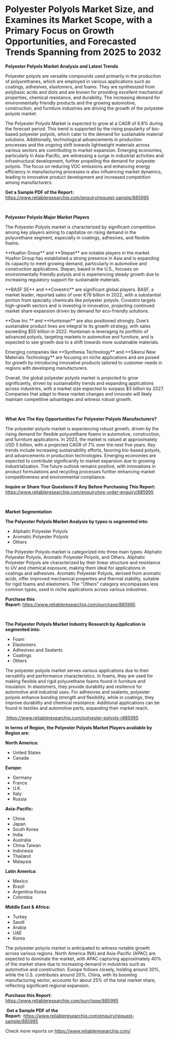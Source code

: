 <p><h1>Polyester Polyols Market Size, and Examines its Market Scope, with a Primary Focus on Growth Opportunities, and Forecasted Trends Spanning from 2025 to 2032</h1></p><p><strong>Polyester Polyols Market Analysis and Latest Trends</strong></p>
<p><p>Polyester polyols are versatile compounds used primarily in the production of polyurethanes, which are employed in various applications such as coatings, adhesives, elastomers, and foams. They are synthesized from polybasic acids and diols and are known for providing excellent mechanical properties, chemical resistance, and durability. The increasing demand for environmentally friendly products and the growing automotive, construction, and furniture industries are driving the growth of the polyester polyols market.</p><p>The Polyester Polyols Market is expected to grow at a CAGR of 6.8% during the forecast period. This trend is supported by the rising popularity of bio-based polyester polyols, which cater to the demand for sustainable material solutions. Additionally, technological advancements in production processes and the ongoing shift towards lightweight materials across various sectors are contributing to market expansion. Emerging economies, particularly in Asia-Pacific, are witnessing a surge in industrial activities and infrastructural development, further propelling the demand for polyester polyols. The focus on reducing VOC emissions and enhancing energy efficiency in manufacturing processes is also influencing market dynamics, leading to innovative product development and increased competition among manufacturers.</p></p>
<p><strong>Get a Sample PDF of the Report:&nbsp;</strong> <a href="https://www.reliableresearchiq.com/enquiry/request-sample/885995?utm_campaign=3354&utm_medium=2&utm_source=Github&utm_content=ia&utm_term=31032025&utm_id=polyester-polyols">https://www.reliableresearchiq.com/enquiry/request-sample/885995</a></p>
<p>&nbsp;</p>
<p><strong>Polyester Polyols Major Market Players</strong></p>
<p><p>The Polyester Polyols market is characterized by significant competition among key players aiming to capitalize on rising demand in the polyurethane segment, especially in coatings, adhesives, and flexible foams.</p><p>**Huafon Group** and **Stepan** are notable players in the market. Huafon Group has established a strong presence in Asia and is expanding its capacity to meet growing demand, particularly in automotive and construction applications. Stepan, based in the U.S., focuses on environmentally friendly polyols and is experiencing steady growth due to increasing regulatory support for sustainable materials.</p><p>**BASF SE** and **Covestro** are significant global players. BASF, a market leader, reported sales of over €78 billion in 2022, with a substantial portion from specialty chemicals like polyester polyols. Covestro targets high-growth sectors and is investing in innovation, projecting continued market share expansion driven by demand for eco-friendly solutions.</p><p>**Dow Inc.** and **Huntsman** are also positioned strongly. Dow’s sustainable product lines are integral to its growth strategy, with sales exceeding $55 billion in 2022. Huntsman is leveraging its portfolio of advanced polyols, targeting markets in automotive and furniture, and is expected to see growth due to a shift towards more sustainable materials.</p><p>Emerging companies like **Synthesia Technology** and **Sikerui New Materials Technology** are focusing on niche applications and are poised for growth by introducing innovative products tailored to customer needs in regions with developing manufacturers.</p><p>Overall, the global polyester polyols market is projected to grow significantly, driven by sustainability trends and expanding applications across industries, with a market size expected to surpass $3 billion by 2027. Companies that adapt to these market changes and innovate will likely maintain competitive advantages and witness robust growth.</p></p>
<p>&nbsp;</p>
<p><strong>What Are The Key Opportunities For Polyester Polyols Manufacturers?</strong></p>
<p><p>The polyester polyols market is experiencing robust growth, driven by the rising demand for flexible polyurethane foams in automotive, construction, and furniture applications. In 2023, the market is valued at approximately USD 5 billion, with a projected CAGR of 7% over the next five years. Key trends include increasing sustainability efforts, favoring bio-based polyols, and advancements in production technologies. Emerging economies are expected to contribute significantly to market expansion due to growing industrialization. The future outlook remains positive, with innovations in product formulations and recycling processes further enhancing market competitiveness and environmental compliance.</p></p>
<p><strong>Inquire or Share Your Questions If Any Before Purchasing This Report:</strong> <a href="https://www.reliableresearchiq.com/enquiry/pre-order-enquiry/885995?utm_campaign=3354&utm_medium=2&utm_source=Github&utm_content=ia&utm_term=31032025&utm_id=polyester-polyols">https://www.reliableresearchiq.com/enquiry/pre-order-enquiry/885995</a></p>
<p>&nbsp;</p>
<p><strong>Market Segmentation</strong></p>
<p><strong>The Polyester Polyols Market Analysis by types is segmented into:</strong></p>
<p><ul><li>Aliphatic Polyester Polyols</li><li>Aromatic Polyester Polyols</li><li>Others</li></ul></p>
<p><p>The Polyester Polyols market is categorized into three main types: Aliphatic Polyester Polyols, Aromatic Polyester Polyols, and Others. Aliphatic Polyester Polyols are characterized by their linear structure and resistance to UV and chemical exposure, making them ideal for applications in coatings and adhesives. Aromatic Polyester Polyols, derived from aromatic acids, offer improved mechanical properties and thermal stability, suitable for rigid foams and elastomers. The "Others" category encompasses less common types, used in niche applications across various industries.</p></p>
<p><strong>Purchase this Report:&nbsp;</strong><a href="https://www.reliableresearchiq.com/purchase/885995?utm_campaign=3354&utm_medium=2&utm_source=Github&utm_content=ia&utm_term=31032025&utm_id=polyester-polyols">https://www.reliableresearchiq.com/purchase/885995</a></p>
<p>&nbsp;</p>
<p><strong>The Polyester Polyols Market Industry Research by Application is segmented into:</strong></p>
<p><ul><li>Foam</li><li>Elastomers</li><li>Adhesives and Sealants</li><li>Coatings</li><li>Others</li></ul></p>
<p><p>The polyester polyols market serves various applications due to their versatility and performance characteristics. In foams, they are used for making flexible and rigid polyurethane foams found in furniture and insulation. In elastomers, they provide durability and resilience for automotive and industrial uses. For adhesives and sealants, polyester polyols enhance bonding strength and flexibility, while in coatings, they improve durability and chemical resistance. Additional applications can be found in textiles and automotive parts, expanding their market reach.</p></p>
<p><a href="https://www.reliableresearchiq.com/polyester-polyols-r885995?utm_campaign=3354&utm_medium=2&utm_source=Github&utm_content=ia&utm_term=31032025&utm_id=polyester-polyols">&nbsp;https://www.reliableresearchiq.com/polyester-polyols-r885995</a></p>
<p><strong>In terms of Region, the Polyester Polyols Market Players available by Region are:</strong></p>
<p>
    <p> <strong> North America: </strong>
        <ul>
            <li>United States</li>
            <li>Canada</li>
        </ul>
        </p> 
    <p> <strong> Europe: </strong>
        <ul>
            <li>Germany</li>
            <li>France</li>
            <li>U.K.</li>
            <li>Italy</li>
            <li>Russia</li>
        </ul>
        </p> 
    <p> <strong> Asia-Pacific: </strong>
        <ul>
            <li>China</li>
            <li>Japan</li>
            <li>South Korea</li>
            <li>India</li>
            <li>Australia</li>
            <li>China Taiwan</li>
            <li>Indonesia</li>
            <li>Thailand</li>
            <li>Malaysia</li>
        </ul>
        </p> 
    <p> <strong> Latin America: </strong>
        <ul>
            <li>Mexico</li>
            <li>Brazil</li>
            <li>Argentina Korea</li>
            <li>Colombia</li>
        </ul>
        </p> 
    <p> <strong> Middle East & Africa: </strong>
        <ul>
            <li>Turkey</li>
            <li>Saudi</li>
            <li>Arabia</li>
            <li>UAE</li>
            <li>Korea</li>
        </ul>
    </p>
    </p>
<p><p>The polyester polyols market is anticipated to witness notable growth across various regions. North America (NA) and Asia-Pacific (APAC) are expected to dominate the market, with APAC capturing approximately 40% of the market share due to increasing demand in industries such as automotive and construction. Europe follows closely, holding around 30%, while the U.S. contributes around 20%. China, with its booming manufacturing sector, accounts for about 25% of the total market share, reflecting significant regional expansion.</p></p>
<p><strong>Purchase this Report: </strong><a href="https://www.reliableresearchiq.com/purchase/885995?utm_campaign=3354&utm_medium=2&utm_source=Github&utm_content=ia&utm_term=31032025&utm_id=polyester-polyols">https://www.reliableresearchiq.com/purchase/885995</a></p>
<p>&nbsp;<strong>Get a Sample PDF of the Report:&nbsp;&nbsp;</strong><a href="https://www.reliableresearchiq.com/enquiry/request-sample/885995?utm_campaign=3354&utm_medium=2&utm_source=Github&utm_content=ia&utm_term=31032025&utm_id=polyester-polyols">https://www.reliableresearchiq.com/enquiry/request-sample/885995</a></p>
<p><strong></strong></p>
<p>Check more reports on <a href="https://www.reliableresearchiq.com/?utm_campaign=3354&utm_medium=2&utm_source=Github&utm_content=ia&utm_term=31032025&utm_id=polyester-polyols">https://www.reliableresearchiq.com/</a></p>